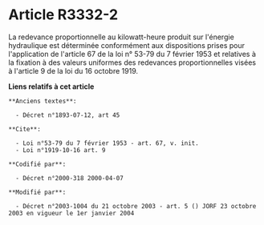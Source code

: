 # Article R3332-2

La redevance proportionnelle au kilowatt-heure produit sur l'énergie hydraulique est déterminée conformément aux dispositions
prises pour l'application de l'article 67 de la loi n° 53-79 du 7 février 1953 et relatives à la fixation à des valeurs
uniformes des redevances proportionnelles visées à l'article 9 de la loi du 16 octobre 1919.

**Liens relatifs à cet article**

	**Anciens textes**:

	  - Décret n°1893-07-12, art 45

	**Cite**:

	  - Loi n°53-79 du 7 février 1953 - art. 67, v. init.
	  - Loi n°1919-10-16 art. 9

	**Codifié par**:

	  - Décret n°2000-318 2000-04-07

	**Modifié par**:

	  - Décret n°2003-1004 du 21 octobre 2003 - art. 5 () JORF 23 octobre 2003 en vigueur le 1er janvier 2004
